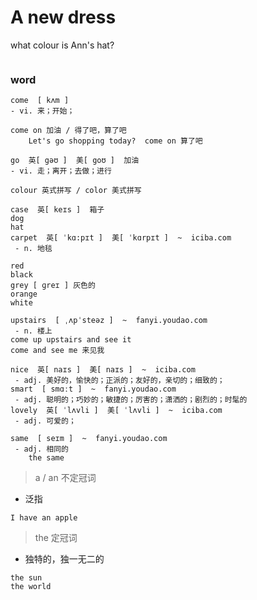 # A new dress

what colour is Ann's hat?

```
```

### word

```
come  [ kʌm ] 
- vi. 来；开始；

come on 加油 / 得了吧，算了吧
    Let's go shopping today?  come on 算了吧

go  英[ gəʊ ]  美[ goʊ ]  加油
- vi. 走；离开；去做；进行

colour 英式拼写 / color 美式拼写

case  英[ keɪs ]  箱子
dog
hat
carpet  英[ ˈkɑ:pɪt ]  美[ ˈkɑrpɪt ]  ~  iciba.com
 - n. 地毯

red
black
grey [ ɡreɪ ] 灰色的
orange
white

upstairs  [ ˌʌpˈsteəz ]  ~  fanyi.youdao.com
 - n. 楼上
come up upstairs and see it
come and see me 来见我

nice  英[ naɪs ]  美[ naɪs ]  ~  iciba.com
 - adj. 美好的，愉快的；正派的；友好的，亲切的；细致的；
smart  [ smɑːt ]  ~  fanyi.youdao.com
 - adj. 聪明的；巧妙的；敏捷的；厉害的；潇洒的；剧烈的；时髦的
lovely  英[ ˈlʌvli ]  美[ ˈlʌvli ]  ~  iciba.com
 - adj. 可爱的；

same  [ seɪm ]  ~  fanyi.youdao.com
 - adj. 相同的
    the same
```

> a / an 不定冠词

- 泛指

```
I have an apple
```

> the 定冠词

- 独特的，独一无二的

```
the sun
the world
```

